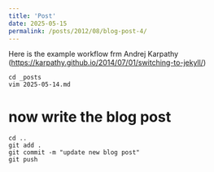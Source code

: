 ```yaml
---
title: 'Post'
date: 2025-05-15
permalink: /posts/2012/08/blog-post-4/
---
```


Here is the example workflow frm Andrej Karpathy (https://karpathy.github.io/2014/07/01/switching-to-jekyll/)

```
cd _posts
vim 2025-05-14.md
```

# now write the blog post

```
cd ..
git add .
git commit -m "update new blog post"
git push 
```


 